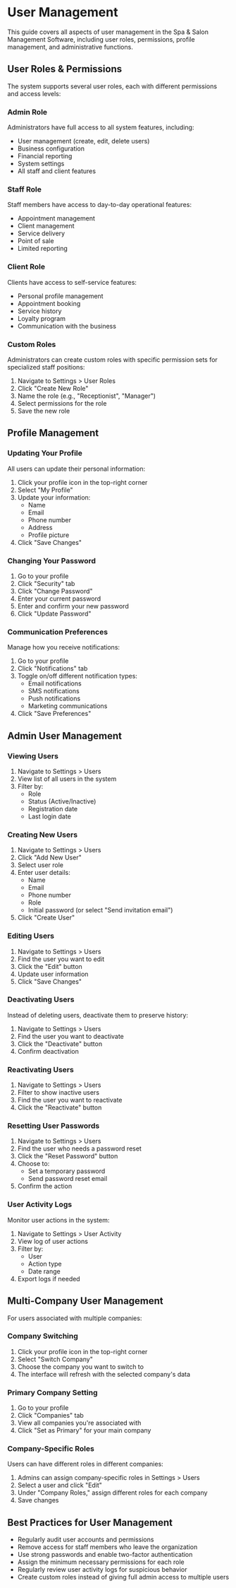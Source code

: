 # User Management

This guide covers all aspects of user management in the Spa & Salon Management Software, including user roles, permissions, profile management, and administrative functions.

## User Roles & Permissions

The system supports several user roles, each with different permissions and access levels:

### Admin Role
Administrators have full access to all system features, including:
- User management (create, edit, delete users)
- Business configuration
- Financial reporting
- System settings
- All staff and client features

### Staff Role
Staff members have access to day-to-day operational features:
- Appointment management
- Client management
- Service delivery
- Point of sale
- Limited reporting

### Client Role
Clients have access to self-service features:
- Personal profile management
- Appointment booking
- Service history
- Loyalty program
- Communication with the business

### Custom Roles
Administrators can create custom roles with specific permission sets for specialized staff positions:
1. Navigate to Settings > User Roles
2. Click "Create New Role"
3. Name the role (e.g., "Receptionist", "Manager")
4. Select permissions for the role
5. Save the new role

## Profile Management

### Updating Your Profile
All users can update their personal information:
1. Click your profile icon in the top-right corner
2. Select "My Profile"
3. Update your information:
   - Name
   - Email
   - Phone number
   - Address
   - Profile picture
4. Click "Save Changes"

### Changing Your Password
1. Go to your profile
2. Click "Security" tab
3. Click "Change Password"
4. Enter your current password
5. Enter and confirm your new password
6. Click "Update Password"

### Communication Preferences
Manage how you receive notifications:
1. Go to your profile
2. Click "Notifications" tab
3. Toggle on/off different notification types:
   - Email notifications
   - SMS notifications
   - Push notifications
   - Marketing communications
4. Click "Save Preferences"

## Admin User Management

### Viewing Users
1. Navigate to Settings > Users
2. View list of all users in the system
3. Filter by:
   - Role
   - Status (Active/Inactive)
   - Registration date
   - Last login date

### Creating New Users
1. Navigate to Settings > Users
2. Click "Add New User"
3. Select user role
4. Enter user details:
   - Name
   - Email
   - Phone number
   - Role
   - Initial password (or select "Send invitation email")
5. Click "Create User"

### Editing Users
1. Navigate to Settings > Users
2. Find the user you want to edit
3. Click the "Edit" button
4. Update user information
5. Click "Save Changes"

### Deactivating Users
Instead of deleting users, deactivate them to preserve history:
1. Navigate to Settings > Users
2. Find the user you want to deactivate
3. Click the "Deactivate" button
4. Confirm deactivation

### Reactivating Users
1. Navigate to Settings > Users
2. Filter to show inactive users
3. Find the user you want to reactivate
4. Click the "Reactivate" button

### Resetting User Passwords
1. Navigate to Settings > Users
2. Find the user who needs a password reset
3. Click the "Reset Password" button
4. Choose to:
   - Set a temporary password
   - Send password reset email
5. Confirm the action

### User Activity Logs
Monitor user actions in the system:
1. Navigate to Settings > User Activity
2. View log of user actions
3. Filter by:
   - User
   - Action type
   - Date range
4. Export logs if needed

## Multi-Company User Management

For users associated with multiple companies:

### Company Switching
1. Click your profile icon in the top-right corner
2. Select "Switch Company"
3. Choose the company you want to switch to
4. The interface will refresh with the selected company's data

### Primary Company Setting
1. Go to your profile
2. Click "Companies" tab
3. View all companies you're associated with
4. Click "Set as Primary" for your main company

### Company-Specific Roles
Users can have different roles in different companies:
1. Admins can assign company-specific roles in Settings > Users
2. Select a user and click "Edit"
3. Under "Company Roles," assign different roles for each company
4. Save changes

## Best Practices for User Management

- Regularly audit user accounts and permissions
- Remove access for staff members who leave the organization
- Use strong passwords and enable two-factor authentication
- Assign the minimum necessary permissions for each role
- Regularly review user activity logs for suspicious behavior
- Create custom roles instead of giving full admin access to multiple users
